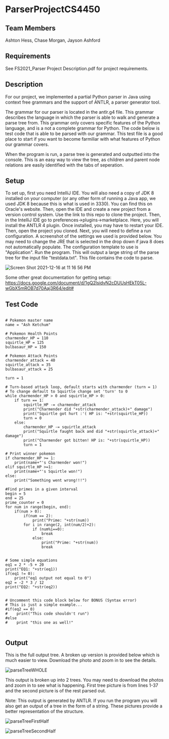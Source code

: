 # ParserProjectCS4450

## Team Members
Ashton Hess, Chase Morgan, Jayson Ashford

## Requirements
See FS2021_Parser Project Description.pdf for project requirements.

## Description 
For our project, we implemented a partial Python parser in Java using context free grammars and the support of ANTLR, a parser generator tool. 

The grammar for our parser is located in the antlr.g4 file. This grammar describes the language in which the parser is able to walk and generate a parse tree from. This grammar only covers specific features of the Python language, and is a not a complete grammar for Python. The code below is test code that is able to be parsed with our grammar. This test file is a good place to start if you want to become farmiliar with what features of Python our grammar covers.

When the program is run, a parse tree is generated and outputted into the console. This is an easy way to view the tree, as children and parent node relations are easily identified with the tabs of seperation. 

## Setup
To set up, first you need IntelliJ IDE.  You will also need a copy of JDK 8 installed on your computer (or any other form of running a Java app, we used JDK 8 because this is what is used in 3330). You can find this on Oracle's website. Then, open the IDE and create a new project from a version control system. Use the link to this repo to clone the project. Then, in the IntelliJ IDE go to preferences->plugins->marketplace. Here, you will install the ANTLR 4 plugin. Once installed, you may have to restart your IDE. Then, open the project you cloned. Next, you will need to define a run configuration. A screenshot of the settings we used is provided below. You may need to change the JRE that is selected in the drop down if java 8 does not automatically populate. The configuration template to use is "Application". Run the program. This will output a large string of the parse tree for the input file "testdata.txt". This file contains the code to parse. 


![Screen Shot 2021-12-16 at 11 16 56 PM](https://user-images.githubusercontent.com/79738205/146492896-85459564-77db-444d-87a9-638fcaefebf5.png)

Some other great documentation for getting setup:
https://docs.google.com/document/d/1gQ2lsidvN2cDUUsHEkT05L-wGbX5mROB7d70Aaj3R64/edit#


## Test Code

```

# Pokemon master name
name = "Ash Ketchum"

# Pokemon Health Points
charmender_HP = 110
squirtle_HP = 125
bulbasaur_HP = 150

# Pokemon Attack Points
charmender_attack = 40
squirtle_attack = 35
bulbasaur_attack = 25

turn = 1

# Turn-based attack loop, default starts with charmender (turn = 1)
# To change default to Squirtle change set 'turn' to 0
while charmender_HP > 0 and squirtle_HP > 0:
    if turn == 1:
        squirtle_HP -= charmender_attack
        print("Charmender did "+str(charmender_attack)+" damage")
        print("Squirtle got hurt :'( HP is: "+str(squirtle_HP))
        turn = 0
    else:
        charmender_HP -= squirtle_attack
        print("Squirtle faught back and did "+str(squirtle_attack)+" damage")
        print("Charmender got bitten! HP is: "+str(squirtle_HP))
        turn = 1

# Print winner pokemon
if charmender_HP >= 1:
    print(name+"'s Charmender won!")
elif squirtle_HP >=1:
    print(name+"'s Squirtle won!")
else:
    print("Something went wrong!!!")

#Find primes in a given interval
begin = 5
end = 25
prime_counter = 0
for num in range(begin, end):
    if(num > 0):
        if(num == 2):
            print("Prime: "+str(num))
        for i in range(2, int(num/2)+2):
            if (num%i==0):
                break
            else:
                print("Prime: "+str(num))
                break


# Some simple equations
eq1 = 2 * -5 + 20
print("EQ1: "+str(eq1))
if(eq1 != 0):
    print("eq1 output not equal to 0")
eq2 = -2 * 3 / 12
print("EQ2: "+str(eq2))


# Uncomment this code block below for BONUS (Syntax error)
# This is just a simple example...
#if(eq2 == 0)
#    print("This code shouldn't run")
#else
#    print "this one as well!"


```

## Output
This is the full output tree. A broken up version is provided below which is much easier to view. Download the photo and zoom in to see the details. 

![parseTreeWHOLE](https://user-images.githubusercontent.com/79738205/146495770-9853985f-34a1-4464-be4a-2c6a718eb2ba.png)

This output is broken up into 2 trees. You may need to download the photos and zoom in to see what is happening. First tree picture is from lines 1-37 and the second picture is of the rest parsed out.

Note: This output is generated by ANTLR. If you run the program you will also get an output of a tree in the form of a string. These pictures provide a better representation of the structure. 

![parseTreeFirstHalf](https://user-images.githubusercontent.com/79738205/146495081-f1796565-9c2b-47f7-bef7-4f9a92eb5cbe.png)


![parseTreeSecondHalf](https://user-images.githubusercontent.com/79738205/146495109-45a2b3b6-6672-4a58-b85d-c11fc5a7810a.png)

